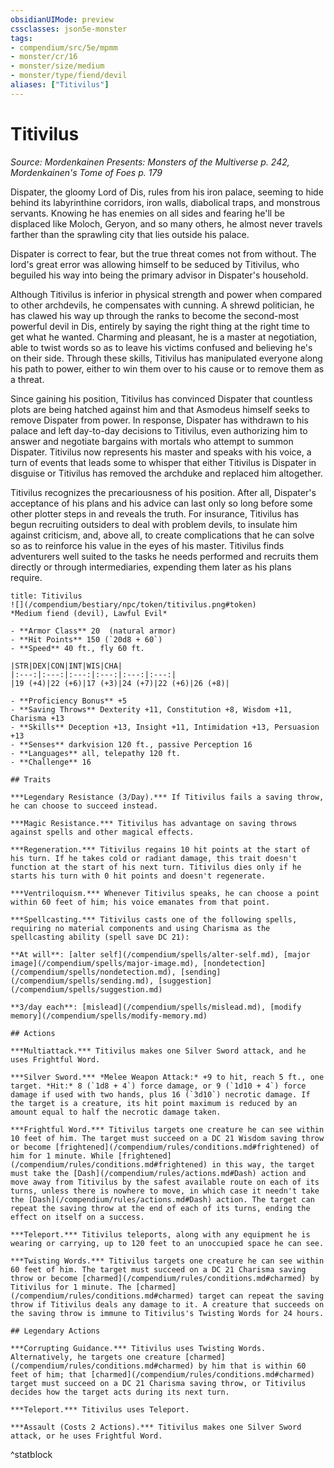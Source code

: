 ```yaml
---
obsidianUIMode: preview
cssclasses: json5e-monster
tags:
- compendium/src/5e/mpmm
- monster/cr/16
- monster/size/medium
- monster/type/fiend/devil
aliases: ["Titivilus"]
---
```

# Titivilus
*Source: Mordenkainen Presents: Monsters of the Multiverse p. 242, Mordenkainen's Tome of Foes p. 179*  

Dispater, the gloomy Lord of Dis, rules from his iron palace, seeming to hide behind its labyrinthine corridors, iron walls, diabolical traps, and monstrous servants. Knowing he has enemies on all sides and fearing he'll be displaced like Moloch, Geryon, and so many others, he almost never travels farther than the sprawling city that lies outside his palace.

Dispater is correct to fear, but the true threat comes not from without. The lord's great error was allowing himself to be seduced by Titivilus, who beguiled his way into being the primary advisor in Dispater's household.

Although Titivilus is inferior in physical strength and power when compared to other archdevils, he compensates with cunning. A shrewd politician, he has clawed his way up through the ranks to become the second-most powerful devil in Dis, entirely by saying the right thing at the right time to get what he wanted. Charming and pleasant, he is a master at negotiation, able to twist words so as to leave his victims confused and believing he's on their side. Through these skills, Titivilus has manipulated everyone along his path to power, either to win them over to his cause or to remove them as a threat.

Since gaining his position, Titivilus has convinced Dispater that countless plots are being hatched against him and that Asmodeus himself seeks to remove Dispater from power. In response, Dispater has withdrawn to his palace and left day-to-day decisions to Titivilus, even authorizing him to answer and negotiate bargains with mortals who attempt to summon Dispater. Titivilus now represents his master and speaks with his voice, a turn of events that leads some to whisper that either Titivilus is Dispater in disguise or Titivilus has removed the archduke and replaced him altogether.

Titivilus recognizes the precariousness of his position. After all, Dispater's acceptance of his plans and his advice can last only so long before some other plotter steps in and reveals the truth. For insurance, Titivilus has begun recruiting outsiders to deal with problem devils, to insulate him against criticism, and, above all, to create complications that he can solve so as to reinforce his value in the eyes of his master. Titivilus finds adventurers well suited to the tasks he needs performed and recruits them directly or through intermediaries, expending them later as his plans require.

```ad-statblock
title: Titivilus
![](/compendium/bestiary/npc/token/titivilus.png#token)
*Medium fiend (devil), Lawful Evil*

- **Armor Class** 20  (natural armor)
- **Hit Points** 150 (`20d8 + 60`)
- **Speed** 40 ft., fly 60 ft.

|STR|DEX|CON|INT|WIS|CHA|
|:---:|:---:|:---:|:---:|:---:|:---:|
|19 (+4)|22 (+6)|17 (+3)|24 (+7)|22 (+6)|26 (+8)|

- **Proficiency Bonus** +5
- **Saving Throws** Dexterity +11, Constitution +8, Wisdom +11, Charisma +13
- **Skills** Deception +13, Insight +11, Intimidation +13, Persuasion +13
- **Senses** darkvision 120 ft., passive Perception 16
- **Languages** all, telepathy 120 ft.
- **Challenge** 16

## Traits

***Legendary Resistance (3/Day).*** If Titivilus fails a saving throw, he can choose to succeed instead.

***Magic Resistance.*** Titivilus has advantage on saving throws against spells and other magical effects.

***Regeneration.*** Titivilus regains 10 hit points at the start of his turn. If he takes cold or radiant damage, this trait doesn't function at the start of his next turn. Titivilus dies only if he starts his turn with 0 hit points and doesn't regenerate.

***Ventriloquism.*** Whenever Titivilus speaks, he can choose a point within 60 feet of him; his voice emanates from that point.

***Spellcasting.*** Titivilus casts one of the following spells, requiring no material components and using Charisma as the spellcasting ability (spell save DC 21):

**At will**: [alter self](/compendium/spells/alter-self.md), [major image](/compendium/spells/major-image.md), [nondetection](/compendium/spells/nondetection.md), [sending](/compendium/spells/sending.md), [suggestion](/compendium/spells/suggestion.md)

**3/day each**: [mislead](/compendium/spells/mislead.md), [modify memory](/compendium/spells/modify-memory.md)

## Actions

***Multiattack.*** Titivilus makes one Silver Sword attack, and he uses Frightful Word.

***Silver Sword.*** *Melee Weapon Attack:* +9 to hit, reach 5 ft., one target. *Hit:* 8 (`1d8 + 4`) force damage, or 9 (`1d10 + 4`) force damage if used with two hands, plus 16 (`3d10`) necrotic damage. If the target is a creature, its hit point maximum is reduced by an amount equal to half the necrotic damage taken.

***Frightful Word.*** Titivilus targets one creature he can see within 10 feet of him. The target must succeed on a DC 21 Wisdom saving throw or become [frightened](/compendium/rules/conditions.md#frightened) of him for 1 minute. While [frightened](/compendium/rules/conditions.md#frightened) in this way, the target must take the [Dash](/compendium/rules/actions.md#Dash) action and move away from Titivilus by the safest available route on each of its turns, unless there is nowhere to move, in which case it needn't take the [Dash](/compendium/rules/actions.md#Dash) action. The target can repeat the saving throw at the end of each of its turns, ending the effect on itself on a success.

***Teleport.*** Titivilus teleports, along with any equipment he is wearing or carrying, up to 120 feet to an unoccupied space he can see.

***Twisting Words.*** Titivilus targets one creature he can see within 60 feet of him. The target must succeed on a DC 21 Charisma saving throw or become [charmed](/compendium/rules/conditions.md#charmed) by Titivilus for 1 minute. The [charmed](/compendium/rules/conditions.md#charmed) target can repeat the saving throw if Titivilus deals any damage to it. A creature that succeeds on the saving throw is immune to Titivilus's Twisting Words for 24 hours.

## Legendary Actions

***Corrupting Guidance.*** Titivilus uses Twisting Words. Alternatively, he targets one creature [charmed](/compendium/rules/conditions.md#charmed) by him that is within 60 feet of him; that [charmed](/compendium/rules/conditions.md#charmed) target must succeed on a DC 21 Charisma saving throw, or Titivilus decides how the target acts during its next turn.

***Teleport.*** Titivilus uses Teleport.

***Assault (Costs 2 Actions).*** Titivilus makes one Silver Sword attack, or he uses Frightful Word.
```
^statblock